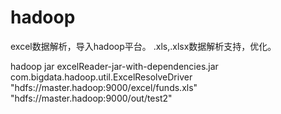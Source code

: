 # hadoop
 excel数据解析，导入hadoop平台。
 .xls,.xlsx数据解析支持，优化。

 hadoop jar excelReader-jar-with-dependencies.jar com.bigdata.hadoop.util.ExcelResolveDriver "hdfs://master.hadoop:9000/excel/funds.xls" "hdfs://master.hadoop:9000/out/test2"